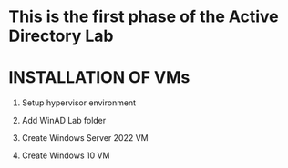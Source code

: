 # This is the first phase of the Active Directory Lab

# INSTALLATION OF VMs

1. Setup hypervisor environment

2. Add WinAD Lab folder

3. Create Windows Server 2022 VM

4. Create Windows 10 VM